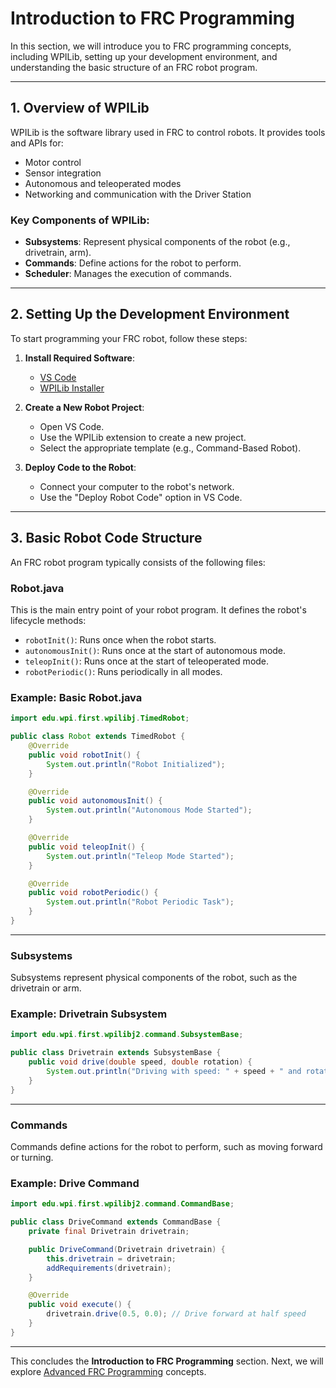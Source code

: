 # Introduction to FRC Programming

In this section, we will introduce you to FRC programming concepts, including WPILib, setting up your development environment, and understanding the basic structure of an FRC robot program.

---

## 1. Overview of WPILib

WPILib is the software library used in FRC to control robots. It provides tools and APIs for:
- Motor control
- Sensor integration
- Autonomous and teleoperated modes
- Networking and communication with the Driver Station

### Key Components of WPILib:
- **Subsystems**: Represent physical components of the robot (e.g., drivetrain, arm).
- **Commands**: Define actions for the robot to perform.
- **Scheduler**: Manages the execution of commands.

---

## 2. Setting Up the Development Environment

To start programming your FRC robot, follow these steps:

1. **Install Required Software**:
   - [VS Code](https://code.visualstudio.com/)
   - [WPILib Installer](https://docs.wpilib.org/en/stable/docs/zero-to-robot/step-2/wpilib-setup.html)

2. **Create a New Robot Project**:
   - Open VS Code.
   - Use the WPILib extension to create a new project.
   - Select the appropriate template (e.g., Command-Based Robot).

3. **Deploy Code to the Robot**:
   - Connect your computer to the robot's network.
   - Use the "Deploy Robot Code" option in VS Code.

---

## 3. Basic Robot Code Structure

An FRC robot program typically consists of the following files:

### Robot.java
This is the main entry point of your robot program. It defines the robot's lifecycle methods:
- `robotInit()`: Runs once when the robot starts.
- `autonomousInit()`: Runs once at the start of autonomous mode.
- `teleopInit()`: Runs once at the start of teleoperated mode.
- `robotPeriodic()`: Runs periodically in all modes.

### Example: Basic Robot.java
```java
import edu.wpi.first.wpilibj.TimedRobot;

public class Robot extends TimedRobot {
    @Override
    public void robotInit() {
        System.out.println("Robot Initialized");
    }

    @Override
    public void autonomousInit() {
        System.out.println("Autonomous Mode Started");
    }

    @Override
    public void teleopInit() {
        System.out.println("Teleop Mode Started");
    }

    @Override
    public void robotPeriodic() {
        System.out.println("Robot Periodic Task");
    }
}
```

---

### Subsystems
Subsystems represent physical components of the robot, such as the drivetrain or arm.

### Example: Drivetrain Subsystem
```java
import edu.wpi.first.wpilibj2.command.SubsystemBase;

public class Drivetrain extends SubsystemBase {
    public void drive(double speed, double rotation) {
        System.out.println("Driving with speed: " + speed + " and rotation: " + rotation);
    }
}
```

---

### Commands
Commands define actions for the robot to perform, such as moving forward or turning.

### Example: Drive Command
```java
import edu.wpi.first.wpilibj2.command.CommandBase;

public class DriveCommand extends CommandBase {
    private final Drivetrain drivetrain;

    public DriveCommand(Drivetrain drivetrain) {
        this.drivetrain = drivetrain;
        addRequirements(drivetrain);
    }

    @Override
    public void execute() {
        drivetrain.drive(0.5, 0.0); // Drive forward at half speed
    }
}
```

---

This concludes the **Introduction to FRC Programming** section. Next, we will explore [Advanced FRC Programming](05_Advanced_FRC_Programming.md) concepts.
